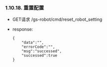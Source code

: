 ###  1.10.18. 重置配置

- GET请求 /gs-robot/cmd/reset_robot_setting

- response:

  ```
  {
      "data":"",
      "errorCode":"",
      "msg":"successed",
      "successed":true
  }
  ```